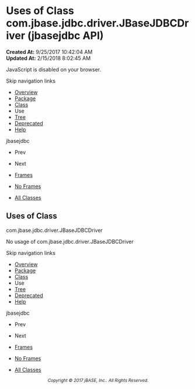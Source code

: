 # Uses of Class com.jbase.jdbc.driver.JBaseJDBCDriver (jbasejdbc   API)

**Created At:** 9/25/2017 10:42:04 AM  
**Updated At:** 2/15/2018 8:02:45 AM  

<script type="text/javascript"><!--
    try {
        if (location.href.indexOf('is-external=true') == -1) {
            parent.document.title="Uses of Class com.jbase.jdbc.driver.JBaseJDBCDriver (jbasejdbc   API)";
        }
    }
    catch(err) {
    }
//--></script><noscript><div>JavaScript is disabled on your browser.</div></noscript><!-- ========= START OF TOP NAVBAR ======= -->
<!--   -->
Skip navigation links
<!--   -->
- [Overview](../../../../../overview-summary.html)
- [Package](/39230-driver/com_jbase_jdbc_driver_package-summary)
- [Class](/39230-driver/com_jbase_jdbc_driver_JBaseJDBCDriver "class in com.jbase.jdbc.driver")
- Use
- [Tree](/39230-driver/com_jbase_jdbc_driver_package-tree)
- [Deprecated](../../../../../deprecated-list.html)
- [Help](../../../../../help-doc.html)


jbasejdbc <br>

- Prev
- Next


- [Frames](../../../../../index.html?com/jbase/jdbc/driver/class-use//39231-class-use/com_jbase_jdbc_driver_class-use_JBaseJDBCDriver)
- [No Frames](/39231-class-use/com_jbase_jdbc_driver_class-use_JBaseJDBCDriver)


- [All Classes](../../../../../allclasses-noframe.html)


<script type="text/javascript"><!--
  allClassesLink = document.getElementById("allclasses_navbar_top");
  if(window==top) {
    allClassesLink.style.display = "block";
  }
  else {
    allClassesLink.style.display = "none";
  }
  //--></script>
<!--   -->
<!-- ========= END OF TOP NAVBAR ========= -->
## Uses of Class
com.jbase.jdbc.driver.JBaseJDBCDriver

No usage of com.jbase.jdbc.driver.JBaseJDBCDriver
<!-- ======= START OF BOTTOM NAVBAR ====== -->
<!--   -->
Skip navigation links
<!--   -->
- [Overview](../../../../../overview-summary.html)
- [Package](/39230-driver/com_jbase_jdbc_driver_package-summary)
- [Class](/39230-driver/com_jbase_jdbc_driver_JBaseJDBCDriver "class in com.jbase.jdbc.driver")
- Use
- [Tree](/39230-driver/com_jbase_jdbc_driver_package-tree)
- [Deprecated](../../../../../deprecated-list.html)
- [Help](../../../../../help-doc.html)


jbasejdbc <br>

- Prev
- Next


- [Frames](../../../../../index.html?com/jbase/jdbc/driver/class-use//39231-class-use/com_jbase_jdbc_driver_class-use_JBaseJDBCDriver)
- [No Frames](/39231-class-use/com_jbase_jdbc_driver_class-use_JBaseJDBCDriver)


- [All Classes](../../../../../allclasses-noframe.html)


<script type="text/javascript"><!--
  allClassesLink = document.getElementById("allclasses_navbar_bottom");
  if(window==top) {
    allClassesLink.style.display = "block";
  }
  else {
    allClassesLink.style.display = "none";
  }
  //--></script>
<!--   -->
<!-- ======== END OF BOTTOM NAVBAR ======= -->
<small>			<center>			<i>Copyright © 2017 jBASE, Inc.. All Rights Reserved.</i>		</center></small>

